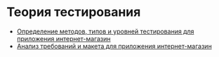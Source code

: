 # Теория тестирования
- [Определение методов, типов и уровней тестирования для приложения интернет-магазин](https://docs.google.com/spreadsheets/d/1BZ5F2WE7bV7qEFyxlyTzK4dmpa4lezLqenO7oUDN-cs/edit?gid=0#gid=0)
- [Анализ требований и макета для приложения интернет-магазин]([https://docs.google.com/spreadsheets/d/1BZ5F2WE7bV7qEFyxlyTzK4dmpa4lezLqenO7oUDN-cs/edit?gid=0#gid=0](https://docs.google.com/spreadsheets/d/1Ta_LgC0guKDgBEOH0hHykUE3ec-DulUUBDhvhqrgbLI/edit?gid=0#gid=0))
